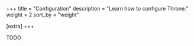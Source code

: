+++
title = "Configuration"
description = "Learn how to configure Throne."
weight = 2
sort_by = "weight"

[extra]
+++

TODO
